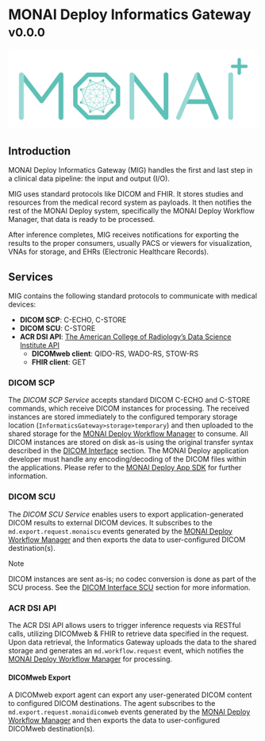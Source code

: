 <!--
SPDX-FileCopyrightText: © 2021-2022 MONAI Consortium
SPDX-License-Identifier: Apache License 2.0
-->

# MONAI Deploy Informatics Gateway <small>v0.0.0</small>

![NVIDIA](./images/MONAI-logo_color.svg)

## Introduction

MONAI Deploy Informatics Gateway (MIG) handles the first and last step in a clinical data pipeline: the input and output (I/O).

MIG uses standard protocols like DICOM and FHIR. It stores studies and resources from the medical record system as payloads. It then notifies the rest of the MONAI Deploy system, specifically the MONAI Deploy Workflow Manager, that data is ready to be processed.

After inference completes, MIG receives notifications for exporting the results to the proper consumers, usually PACS or viewers for visualization, VNAs for storage, and EHRs (Electronic Healthcare Records).


## Services

MIG contains the following standard protocols to communicate with medical devices:

* **DICOM SCP**: C-ECHO, C-STORE
* **DICOM SCU**: C-STORE
* **ACR DSI API**: [The American College of Radiology’s Data Science Institute API](https://www.acrdsi.org/-/media/DSI/Files/ACR-DSI-Model-API.pdf)
  * **DICOMweb client**: QIDO-RS, WADO-RS, STOW-RS
  * **FHIR client**: GET

### DICOM SCP

The *DICOM SCP Service* accepts standard DICOM C-ECHO and C-STORE commands, which receive DICOM instances for processing. The received instances are stored immediately to the configured temporary storage location (`InformaticsGateway>storage>temporary`) and then uploaded to the shared storage for the [MONAI Deploy Workflow Manager](https://github.com/Project-MONAI/monai-deploy-workflow-manager) to consume. All DICOM instances are stored on disk as-is using the original transfer syntax described in
the [DICOM Interface](./compliance/dicom.md#dicom-scp) section. The MONAI Deploy application developer must handle any encoding/decoding of the DICOM files within the applications. Please refer to the [MONAI Deploy App SDK](https://github.com/Project-MONAI/monai-deploy-app-sdk) for further information.

### DICOM SCU

The *DICOM SCU Service* enables users to export application-generated DICOM results to external DICOM devices. It subscribes to the `md.export.request.monaiscu` events generated by the [MONAI Deploy Workflow Manager](https://github.com/Project-MONAI/monai-deploy-workflow-manager) and then exports the data to user-configured DICOM destination(s).

> [!Note]
> DICOM instances are sent as-is; no codec conversion is done as part of the SCU process. 
> See the [DICOM Interface SCU](./compliance/dicom.md#dimse-services-scu) section for more information.

### ACR DSI API

The ACR DSI API allows users to trigger inference requests via RESTful calls, utilizing DICOMweb & FHIR to retrieve data specified in the request. Upon data retrieval, the Informatics Gateway uploads the data to the shared storage and generates an `md.workflow.request` event, which notifies the [MONAI Deploy Workflow Manager](https://github.com/Project-MONAI/monai-deploy-workflow-manager) for processing.

#### DICOMweb Export

A DICOMweb export agent can export any user-generated DICOM content to configured DICOM destinations. The agent subscribes to the `md.export.request.monaidicomweb` events generated by the [MONAI Deploy Workflow Manager](https://github.com/Project-MONAI/monai-deploy-workflow-manager) and then exports the data to user-configured DICOMweb destination(s).

